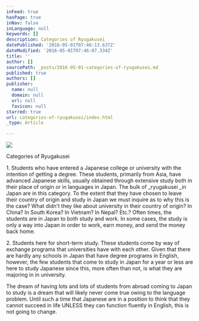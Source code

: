 ```yaml
---
inFeed: true
hasPage: true
inNav: false
inLanguage: null
keywords: []
description: Categories of Ryugakusei
datePublished: '2016-05-01T07:46:13.637Z'
dateModified: '2016-05-01T07:46:07.334Z'
title: ''
author: []
sourcePath: _posts/2016-05-01-categories-of-ryugakusei.md
published: true
authors: []
publisher:
  name: null
  domain: null
  url: null
  favicon: null
starred: true
url: categories-of-ryugakusei/index.html
_type: Article

---
```

![](https://the-grid-user-content.s3-us-west-2.amazonaws.com/94667d07-947f-437f-968f-2b3d86c0679f.jpg)

Categories of Ryugakusei

1\. Students who have entered a Japanese college or university with the intention of getting a degree. These students, primarily from Asia, have advanced Japanese skills, usually obtained through extensive study both in their place of origin or in languages in Japan. The bulk of _ryugakusei _in Japan are in this category. To the extent that they have chosen to leave their country of origin and study in Japan we must inquire as to why this is the case? What didn't they like about university in their country of origin? In China? In South Korea? In Vietnam? In Nepal? Etc.? Often times, the students are in Japan to both study and work. In some cases, the study is only a way into Japan in order to work, earn money, and send the money back home.

2\. Students here for short-term study. These students come by way of exchange programs that universities have with each other. Given that there are hardly any schools in Japan that have degree programs in English, however, the few students that come to study in Japan for a year or less are here to study Japanese since this, more often than not, is what they are majoring in in university.

The dream of having lots and lots of students from abroad coming to Japan to study is a dream that will likely never come true owing to the language problem. Until such a time that Japanese are in a position to think that they cannot succeed in life UNLESS they can function fluently in English, this is not going to change.